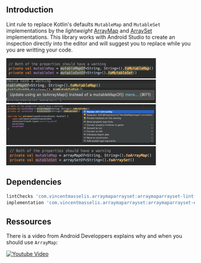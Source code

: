 ## Introduction
Lint rule to replace Kotlin's defaults `MutableMap` and `MutableSet` implementations by the _lightweight_ [ArrayMap](https://developer.android.com/reference/android/support/v4/util/ArrayMap) and [ArraySet](https://developer.android.com/reference/android/support/v4/util/ArraySet) implementations. This library works with Android Studio to create an inspection directly into the editor and will suggest you to replace while you you are writting your code.

<img src="https://github.com/VincentMasselis/ArrayMapArraySetLint/raw/master/assets/pictures/warning.png" width="400">
<img src="https://github.com/VincentMasselis/ArrayMapArraySetLint/raw/master/assets/pictures/description.png" width="400">
<img src="https://github.com/VincentMasselis/ArrayMapArraySetLint/raw/master/assets/pictures/suggestion.png" width="400">
<img src="https://github.com/VincentMasselis/ArrayMapArraySetLint/raw/master/assets/pictures/fix.png" width="400">

## Dependencies
```groovy
lintChecks 'com.vincentmasselis.arraymaparrayset:arraymaparrayset-lint:1.0.0'
implementation 'com.vincentmasselis.arraymaparrayset:arraymaparrayset-extensions:1.0.0'
```

## Ressources
There is a video from Android Developpers explains why and when you should use `ArrayMap`:

[![Youtube Video](https://img.youtube.com/vi/ORgucLTtTDI/0.jpg)](https://www.youtube.com/watch?v=ORgucLTtTDI)
